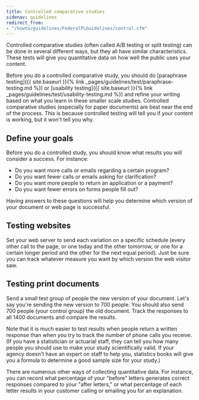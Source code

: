 ```yaml
---
title: Controlled comparative studies
sidenav: guidelines
redirect_from:
- "/howto/guidelines/FederalPLGuidelines/control.cfm"
---
```


Controlled comparative studies (often called A/B testing or split testing) can be done in several different ways, but they all have similar characteristics. These tests will give you quantitative data on how well the public uses your content.

Before you do a controlled comparative study, you should do [paraphrase testing]({{ site.baseurl }}{% link _pages/guidelines/test/paraphrase-testing.md %}) or [usability testing]({{ site.baseurl }}{% link _pages/guidelines/test/usability-testing.md %}) and refine your writing based on what you learn in these smaller scale studies. Controlled comparative studies (especially for paper documents) are best near the end of the process. This is because controlled testing will tell you if your content is working, but it won't tell you why.

## Define your goals

Before you do a controlled study, you should know what results you will consider a success. For instance:

- Do you want more calls or emails regarding a certain program?
- Do you want fewer calls or emails asking for clarification?
- Do you want more people to return an application or a payment?
- Do you want fewer errors on forms people fill out?

Having answers to these questions will help you determine which version of your document or web page is successful.

## Testing websites

Set your web server to send each variation on a specific schedule (every other call to the page, or one today and the other tomorrow, or one for a certain longer period and the other for the next equal period). Just be sure you can track whatever measure you want by which version the web visitor saw.

## Testing print documents

Send a small test group of people the new version of your document. Let's say you're sending the new version to 700 people. You should also send 700 people (your control group) the old document. Track the responses to all 1400 documents and compare the results.

Note that it is much easier to test results when people return a written response than when you try to track the number of phone calls you receive. (If you have a statistician or actuarial staff, they can tell you how many people you should use to make your study scientifically valid. If your agency doesn't have an expert on staff to help you, statistics books will give you a formula to determine a good sample size for your study.)

There are numerous other ways of collecting quantitative data. For instance, you can record what percentage of your "before" letters generates correct responses compared to your "after letters," or what percentage of each letter results in your customer calling or emailing you for an explanation.
